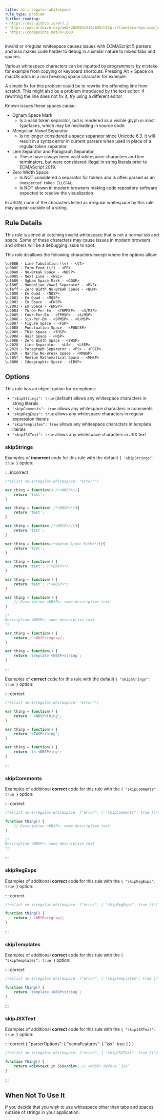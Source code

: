 ```yaml
---
title: no-irregular-whitespace
rule_type: problem
further_reading:
- https://es5.github.io/#x7.2
- https://web.archive.org/web/20200414142829/http://timelessrepo.com/json-isnt-a-javascript-subset
- https://codepoints.net/U+1680
---
```




Invalid or irregular whitespace causes issues with ECMAScript 5 parsers and also makes code harder to debug in a similar nature to mixed tabs and spaces.

Various whitespace characters can be inputted by programmers by mistake for example from copying or keyboard shortcuts. Pressing Alt + Space on macOS adds in a non breaking space character for example.

A simple fix for this problem could be to rewrite the offending line from scratch. This might also be a problem introduced by the text editor: if rewriting the line does not fix it, try using a different editor.

Known issues these spaces cause:

* Ogham Space Mark
    * Is a valid token separator, but is rendered as a visible glyph in most typefaces, which may be misleading in source code.
* Mongolian Vowel Separator
    * Is no longer considered a space separator since Unicode 6.3. It will result in a syntax error in current parsers when used in place of a regular token separator.
* Line Separator and Paragraph Separator
    * These have always been valid whitespace characters and line terminators, but were considered illegal in string literals prior to ECMAScript 2019.
* Zero Width Space
    * Is NOT considered a separator for tokens and is often parsed as an `Unexpected token ILLEGAL`.
    * Is NOT shown in modern browsers making code repository software expected to resolve the visualization.

In JSON, none of the characters listed as irregular whitespace by this rule may appear outside of a string.

## Rule Details

This rule is aimed at catching invalid whitespace that is not a normal tab and space. Some of these characters may cause issues in modern browsers and others will be a debugging issue to spot.

This rule disallows the following characters except where the options allow:

```text
\u000B - Line Tabulation (\v) - <VT>
\u000C - Form Feed (\f) - <FF>
\u00A0 - No-Break Space - <NBSP>
\u0085 - Next Line - <NEL>
\u1680 - Ogham Space Mark - <OGSP>
\u180E - Mongolian Vowel Separator - <MVS>
\ufeff - Zero Width No-Break Space - <BOM>
\u2000 - En Quad - <NQSP>
\u2001 - Em Quad - <MQSP>
\u2002 - En Space - <ENSP>
\u2003 - Em Space - <EMSP>
\u2004 - Three-Per-Em - <THPMSP> - <3/MSP>
\u2005 - Four-Per-Em - <FPMSP> - <4/MSP>
\u2006 - Six-Per-Em - <SPMSP> - <6/MSP>
\u2007 - Figure Space - <FSP>
\u2008 - Punctuation Space - <PUNCSP>
\u2009 - Thin Space - <THSP>
\u200A - Hair Space - <HSP>
\u200B - Zero Width Space - <ZWSP>
\u2028 - Line Separator - <LS> - <LSEP>
\u2029 - Paragraph Separator - <PS> - <PSEP>
\u202F - Narrow No-Break Space - <NNBSP>
\u205f - Medium Mathematical Space - <MMSP>
\u3000 - Ideographic Space - <IDSP>
```

## Options

This rule has an object option for exceptions:

* `"skipStrings": true` (default) allows any whitespace characters in string literals
* `"skipComments": true` allows any whitespace characters in comments
* `"skipRegExps": true` allows any whitespace characters in regular expression literals
* `"skipTemplates": true` allows any whitespace characters in template literals
* `"skipJSXText": true` allows any whitespace characters in JSX text

### skipStrings

Examples of **incorrect** code for this rule with the default `{ "skipStrings": true }` option:

::: incorrect

```js
/*eslint no-irregular-whitespace: "error"*/

var thing = function() /*<NBSP>*/{
    return 'test';
}

var thing = function( /*<NBSP>*/){
    return 'test';
}

var thing = function /*<NBSP>*/(){
    return 'test';
}

var thing = function /*<Ogham Space Mark>*/(){
    return 'test';
}

var thing = function() {
    return 'test'; /*<ENSP>*/
}

var thing = function() {
    return 'test'; /*<NBSP>*/
}

var thing = function() {
    // Description <NBSP>: some descriptive text
}

/*
Description <NBSP>: some descriptive text
*/

var thing = function() {
    return / <NBSP>regexp/;
}

var thing = function() {
    return `template <NBSP>string`;
}
```

:::

Examples of **correct** code for this rule with the default `{ "skipStrings": true }` option:

::: correct

```js
/*eslint no-irregular-whitespace: "error"*/

var thing = function() {
    return ' <NBSP>thing';
}

var thing = function() {
    return '​<ZWSP>thing';
}

var thing = function() {
    return 'th <NBSP>ing';
}
```

:::

### skipComments

Examples of additional **correct** code for this rule with the `{ "skipComments": true }` option:

::: correct

```js
/*eslint no-irregular-whitespace: ["error", { "skipComments": true }]*/

function thing() {
    // Description <NBSP>: some descriptive text
}

/*
Description <NBSP>: some descriptive text
*/
```

:::

### skipRegExps

Examples of additional **correct** code for this rule with the `{ "skipRegExps": true }` option:

::: correct

```js
/*eslint no-irregular-whitespace: ["error", { "skipRegExps": true }]*/

function thing() {
    return / <NBSP>regexp/;
}
```

:::

### skipTemplates

Examples of additional **correct** code for this rule with the `{ "skipTemplates": true }` option:

::: correct

```js
/*eslint no-irregular-whitespace: ["error", { "skipTemplates": true }]*/

function thing() {
    return `template <NBSP>string`;
}
```

:::

### skipJSXText

Examples of additional **correct** code for this rule with the `{ "skipJSXText": true }` option:

::: correct { "parserOptions": { "ecmaFeatures": { "jsx": true } } }

```jsx
/*eslint no-irregular-whitespace: ["error", { "skipJSXText": true }]*/

function Thing() {
    return <div>text in JSX</div>; // <NBSP> before `JSX`
}
```

:::

## When Not To Use It

If you decide that you wish to use whitespace other than tabs and spaces outside of strings in your application.
